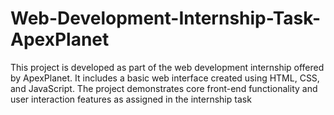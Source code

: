 # Web-Development-Internship-Task-ApexPlanet
This project is developed as part of the web development internship offered by ApexPlanet. It includes a basic web interface created using HTML, CSS, and JavaScript. The project demonstrates core front-end functionality and user interaction features as assigned in the internship task
